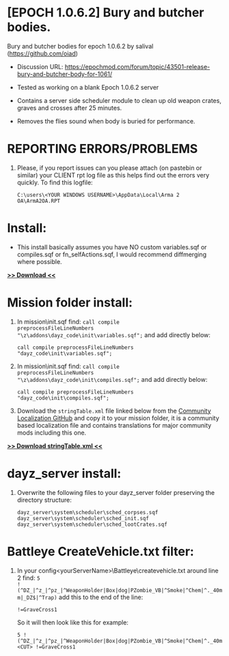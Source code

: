 # [EPOCH 1.0.6.2] Bury and butcher bodies.
Bury and butcher bodies for epoch 1.0.6.2 by salival (https://github.com/oiad)

* Discussion URL: https://epochmod.com/forum/topic/43501-release-bury-and-butcher-body-for-1061/

* Tested as working on a blank Epoch 1.0.6.2 server
* Contains a server side scheduler module to clean up old weapon crates, graves and crosses after 25 minutes.
* Removes the flies sound when body is buried for performance.

# REPORTING ERRORS/PROBLEMS

1. Please, if you report issues can you please attach (on pastebin or similar) your CLIENT rpt log file as this helps find out the errors very quickly. To find this logfile:

	```sqf
	C:\users\<YOUR WINDOWS USERNAME>\AppData\Local\Arma 2 OA\ArmA2OA.RPT
	```

# Install:

* This install basically assumes you have NO custom variables.sqf or compiles.sqf or fn_selfActions.sqf, I would recommend diffmerging where possible.

**[>> Download <<](https://github.com/oiad/buryBodies/archive/master.zip)**

# Mission folder install:

1. In mission\init.sqf find: <code>call compile preprocessFileLineNumbers "\z\addons\dayz_code\init\variables.sqf";</code> and add directly below:

	```sqf
	call compile preprocessFileLineNumbers "dayz_code\init\variables.sqf";
	```

2. In mission\init.sqf find: <code>call compile preprocessFileLineNumbers "\z\addons\dayz_code\init\compiles.sqf";</code> and add directly below:

	```sqf
	call compile preprocessFileLineNumbers "dayz_code\init\compiles.sqf";
	```

3. Download the <code>stringTable.xml</code> file linked below from the [Community Localization GitHub](https://github.com/oiad/communityLocalizations) and copy it to your mission folder, it is a community based localization file and contains translations for major community mods including this one.

**[>> Download stringTable.xml <<](https://github.com/oiad/communityLocalizations/blob/master/stringTable.xml)**

# dayz_server install:

1. Overwrite the following files to your dayz_server folder preserving the directory structure:
	```sqf
	dayz_server\system\scheduler\sched_corpses.sqf
	dayz_server\system\scheduler\sched_init.sqf
	dayz_server\system\scheduler\sched_lootCrates.sqf
	```

# Battleye CreateVehicle.txt filter:

1. In your config\<yourServerName>\Battleye\createvehicle.txt around line 2 find: <code>5 !(^DZ_|^z_|^pz_|^WeaponHolder|Box|dog|PZombie_VB|^Smoke|^Chem|^._40mm|_DZ$|^Trap)</code> add this to the end of the line:

	```sqf
	!=GraveCross1
	```

	So it will then look like this for example:

	```sqf
	5 !(^DZ_|^z_|^pz_|^WeaponHolder|Box|dog|PZombie_VB|^Smoke|^Chem|^._40mm|_DZ$|^Trap) <CUT> !=GraveCross1
	```